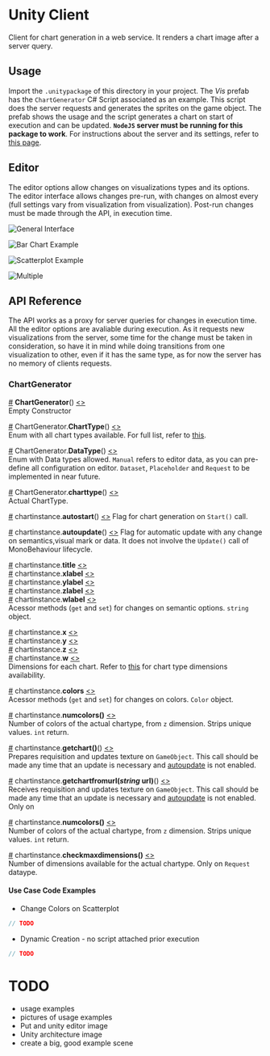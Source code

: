 # Unity Client

Client for chart generation in a web service. It renders a chart image after a server query.

## Usage

Import the `.unitypackage` of this directory in your project. The _Vis_ prefab has the `ChartGenerator` C# Script associated as an example. This script does the server requests and generates the sprites on the game object. The prefab shows the usage and the script generates a chart on start of execution and can be updated. **`NodeJS` server must be running for this package to work**. For instructions about the server and its settings, refer to [this page](https://github.com/tiagodavi70/Web-Gen-Viz/tree/master/chart-generation-service/). 

## Editor

The editor options allow changes on visualizations types and its options. The editor interface allows changes pre-run, with changes on almost every  (full settings vary from visualization from visualization). Post-run changes must be made through the API, in execution time. 

![General Interface](https://github.com/tiagodavi70/Web-Gen-Viz/blob/master/imgs/unity_interface.png "General editor interface")

![Bar Chart Example](https://github.com/tiagodavi70/Web-Gen-Viz/blob/master/imgs/unity_barchart.png "Bar Chart Example")

![Scatterplot Example](https://github.com/tiagodavi70/Web-Gen-Viz/blob/master/imgs/unity_scatterplot.png "Scatterplot Example")

![Multiple](https://github.com/tiagodavi70/Web-Gen-Viz/blob/master/imgs/unity_multiple.png "Multiple charts Example")


## API Reference

The API works as a proxy for server queries for changes in execution time. All the editor options are avaliable during execution. As it requests new visualizations from the server, some time for the change must be taken in consideration, so have it in mind while doing transitions from one visualization to other, even if it has the same type, as for now the server has no memory of clients requests.

### ChartGenerator


<a name="ChartGenerator" href="#chartgenerator">#</a> <b>ChartGenerator</b>() [<>](https://github.com/tiagodavi70/Web-Gen-Viz/blob/master/unity-client/Assets/main/ChartGenerator.cs "Source")  
Empty Constructor

<a name="ChartType" href="#ChartType">#</a> ChartGenerator.<b>ChartType</b>() [<>](https://github.com/tiagodavi70/Web-Gen-Viz/blob/master/unity-client/Assets/main/ChartGenerator.cs "Source")  
Enum with all chart types available. For full list, refer to [this](https://github.com/tiagodavi70/Web-Gen-Viz/tree/master/chart-generation-service/).

<a name="DataType" href="#DataType">#</a> ChartGenerator.<b>DataType</b>() [<>](https://github.com/tiagodavi70/Web-Gen-Viz/blob/master/unity-client/Assets/main/ChartGenerator.cs "Source")  
Enum with Data types allowed. `Manual` refers to editor data, as you can pre-define all configuration on editor. `Dataset`, `Placeholder` and `Request` to be implemented in near future.

<a name="cahrttype" href="#charttype">#</a> ChartGenerator.<b>charttype</b>() [<>](https://github.com/tiagodavi70/Web-Gen-Viz/blob/master/unity-client/Assets/main/ChartGenerator.cs "Source")  
Actual ChartType. 

<a name="autostart" href="#autostart">#</a> chartinstance.<b>autostart</b>() [<>](https://github.com/tiagodavi70/Web-Gen-Viz/blob/master/unity-client/Assets/main/ChartGenerator.cs "Source") 
Flag for chart generation on `Start()` call.

<a name="autoupdate" href="#autoupdate">#</a> chartinstance.<b>autoupdate</b>() [<>](https://github.com/tiagodavi70/Web-Gen-Viz/blob/master/unity-client/Assets/main/ChartGenerator.cs "Source") 
Flag for automatic update with any change on semantics,visual mark or data. It does not involve the `Update()` call of MonoBehaviour lifecycle.

<a name="title" href="#title">#</a> chartinstance.<b>title</b> [<>](https://github.com/tiagodavi70/Web-Gen-Viz/blob/master/unity-client/Assets/main/ChartGenerator.cs "Source")  
<a name="xlabel" href="#xlabel">#</a> chartinstance.<b>xlabel</b> [<>](https://github.com/tiagodavi70/Web-Gen-Viz/blob/master/unity-client/Assets/main/ChartGenerator.cs "Source")  
<a name="ylabel" href="#ylabel">#</a> chartinstance.<b>ylabel</b> [<>](https://github.com/tiagodavi70/Web-Gen-Viz/blob/master/unity-client/Assets/main/ChartGenerator.cs "Source")  
<a name="zlabel" href="#zlabel">#</a> chartinstance.<b>zlabel</b> [<>](https://github.com/tiagodavi70/Web-Gen-Viz/blob/master/unity-client/Assets/main/ChartGenerator.cs "Source")  
<a name="wlabel" href="#wlabel">#</a> chartinstance.<b>wlabel</b> [<>](https://github.com/tiagodavi70/Web-Gen-Viz/blob/master/unity-client/Assets/main/ChartGenerator.cs "Source")  
Acessor methods (`get` and `set`) for changes on semantic options. `string` object.

<a name="x" href="#x">#</a> chartinstance.<b>x</b> [<>](https://github.com/tiagodavi70/Web-Gen-Viz/blob/master/unity-client/Assets/main/ChartGenerator.cs "Source")  
<a name="y" href="#y">#</a> chartinstance.<b>y</b> [<>](https://github.com/tiagodavi70/Web-Gen-Viz/blob/master/unity-client/Assets/main/ChartGenerator.cs "Source")  
<a name="w" href="#w">#</a> chartinstance.<b>z</b> [<>](https://github.com/tiagodavi70/Web-Gen-Viz/blob/master/unity-client/Assets/main/ChartGenerator.cs "Source")  
<a name="z" href="#z">#</a> chartinstance.<b>w</b> [<>](https://github.com/tiagodavi70/Web-Gen-Viz/blob/master/unity-client/Assets/main/ChartGenerator.cs "Source")  
Dimensions for each chart. Refer to [this](https://github.com/tiagodavi70/Web-Gen-Viz/tree/master/chart-generation-service/) for chart type dimensions availability.
  
<a name="colors" href="#colors">#</a> chartinstance.<b>colors</b> [<>](https://github.com/tiagodavi70/Web-Gen-Viz/blob/master/unity-client/Assets/main/ChartGenerator.cs "Source")  
Acessor methods (`get` and `set`) for changes on colors. `Color` object.

<a name="numcolors" href="#numcolors">#</a> chartinstance.<b>numcolors()</b> [<>](https://github.com/tiagodavi70/Web-Gen-Viz/blob/master/unity-client/Assets/main/ChartGenerator.cs "Source")  
Number of colors of the actual chartype, from `z` dimension. Strips unique values. `int` return.

<a name="getchart" href="#getchart">#</a> chartinstance.<b>getchart()</b>() [<>](https://github.com/tiagodavi70/Web-Gen-Viz/blob/master/unity-client/Assets/main/ChartGenerator.cs "Source")  
Prepares requisition and updates texture on `GameObject`. This call should be made any time that an update is necessary and [autoupdate](#autoupdate) is not enabled.

<a name="getchart" href="#getchart">#</a> chartinstance.<b>getchartfromurl(_string_ url)</b>() [<>](https://github.com/tiagodavi70/Web-Gen-Viz/blob/master/unity-client/Assets/main/ChartGenerator.cs "Source")  
Receives requisition and updates texture on `GameObject`. This call should be made any time that an update is necessary and [autoupdate](#autoupdate) is not enabled. Only on 

<a name="numcolors" href="#numcolors">#</a> chartinstance.<b>numcolors()</b> [<>](https://github.com/tiagodavi70/Web-Gen-Viz/blob/master/unity-client/Assets/main/ChartGenerator.cs "Source")  
Number of colors of the actual chartype, from `z` dimension. Strips unique values. `int` return.

<a name="checkmaxdimensions" href="#checkmaxdimensions">#</a> chartinstance.<b>checkmaxdimensions()</b> [<>](https://github.com/tiagodavi70/Web-Gen-Viz/blob/master/unity-client/Assets/main/ChartGenerator.cs "Source")  
Number of dimensions available for the actual chartype. Only on `Request` dataype.



#### Use Case Code Examples 
* Change Colors on Scatterplot
``` C# 
// TODO
```

* Dynamic Creation - no script attached prior execution
``` C# 
// TODO
```

# TODO
* usage examples
* pictures of usage examples
* Put and unity editor image
* Unity architecture image
* create a big, good example scene
